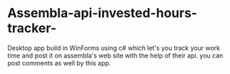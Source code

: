 # Assembla-api-invested-hours-tracker-
Desktop app build in WinForms using c# which let's you track your work time and post it on assembla's web site with the help of their api. you can post comments as well by this app.
